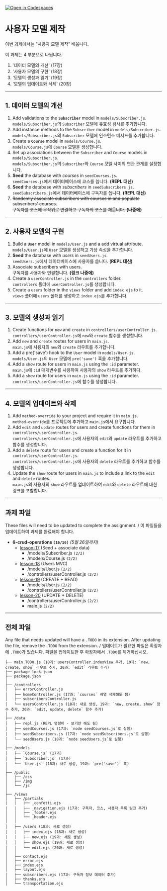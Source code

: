 [![Open in Codespaces](https://classroom.github.com/assets/launch-codespace-7f7980b617ed060a017424585567c406b6ee15c891e84e1186181d67ecf80aa0.svg)](https://classroom.github.com/open-in-codespaces?assignment_repo_id=15120976)
# 사용자 모델 제작

이번 과제에서는 "사용자 모델 제작" 배웁니다.

이 과제는 4 부분으로 나뉩니다.

1. '데이터 모델의 개선' (17장)
2. '사용자 모델의 구현' (18장)
3. '모델의 생성과 읽기' (19장)
4. '모델의 업데이트와 삭제' (20장)

---

## 1. 데이터 모델의 개선

1. Add validations to the **`Subscriber`** model in `models/Subscriber.js`.<br>
   `models/Subscriber.js`의 `Subscriber` 모델에 유효성 검사를 추가합니다.
2. Add instance methods to the `Subscriber` model in `models/Subscriber.js`.<br>
   `models/Subscriber.js`의 `Subscriber` 모델에 인스턴스 메서드를 추가합니다.
3. Create a **`Course`** model in `models/Course.js`.<br>
   `models/Course.js`에 `Course` 모델을 생성합니다.
4. Set up associations between the `Subscriber` and `Course` models in `models/Subscriber.js`.<br>
   `models/Subscriber.js`의 `Subscriber`와 `Course` 모델 사이의 연관 관계를 설정합니다.
5. **Seed** the database with _courses_ in `seedCourses.js`.<br>
   `seedCourses.js`에서 데이터베이스에 코스를 씁니다. **(REPL 대신)**
6. **Seed** the database with _subscribers_ in `seedSubscribers.js`.<br>
   `seedSubscribers.js`에서 데이터베이스에 구독자를 씁니다. **(REPL 대신)**
7. <del>Randomly associate subscribers with courses in and populate subscribers' courses.<br>
   구독자를 코스에 무작위로 연결하고 구독자의 코스를 채웁니다. **(나중에)**</del>

---

## 2. 사용자 모델의 구현

1. Build a **`User`** model in `models/User.js` and a add virtual attribute.<br>
   `models/User.js`에 `User` 모델을 생성하고 가상 속성을 추가합니다.
2. **Seed** the database with _users_ in `seedUsers.js`.<br>
   `seedUsers.js`에서 데이터베이스에 사용자를 씁니다. **(REPL 대신)**
3. Associate subscribers with users.<br>
   구독자를 사용자와 연결합니다. **(링크 나중에)**
4. Create a `userController.js` in the `controllers` folder.<br>
   `controllers` 폴더에 `userController.js`를 생성합니다.
5. Create a `users` folder in the `views` folder and add `index.ejs` to it.<br>
   `views` 폴더에 `users` 폴더를 생성하고 `index.ejs`를 추가합니다.

---

## 3. 모델의 생성과 읽기

1. Create functions for `new` and `create` in `controllers/userController.js`.<br>
   `controllers/userController.js`에 `new`와 `create` 함수를 생성합니다.
2. Add `new` and `create` routes for users in `main.js`.<br>
   `main.js`에 사용자의 `new`와 `create` 라우트를 추가합니다.
3. Add a pre('save') hook to the `User` model in `models/User.js`.<br>
   `models/User.js`의 `User` 모델에 `pre('save')` 훅을 추가합니다.
4. Add a `show` route for users in `main.js` using the `:id` parameter.<br>
   `main.js`에 `:id` 매개변수를 사용하여 사용자의 `show` 라우트를 추가하다.
5. Add a `show` route for users in `main.js` using the `:id` parameter. <br>
   `controllers/userController.js`에 함수를 생성합니다.

---

## 4. 모델의 업데이트와 삭제

1. Add `method-override` to your project and require it in `main.js`.<br>
   `method-override`를 프로젝트에 추가하고 `main.js`에서 요구합니다.
2. Add `edit` and `update` routes for users and create functions for them in `controllers/userController.js`.<br>
   `controllers/userController.js`에 사용자의 `edit`와 `update` 라우트를 추가하고 함수를 생성합니다.
3. Add a `delete` route for users and create a function for it in `controllers/userController.js`.<br>
   `controllers/userController.js`에 사용자의 `delete` 라우트를 추가하고 함수를 생성합니다.
4. Update the `show` route for users in `main.js` to include a link to the `edit` and `delete` routes.<br>
   `main.js`의 사용자의 `show` 라우트를 업데이트하여 `edit`와 `delete` 라우트에 대한 링크를 포함합니다.

---

## 과제 파일

These files will need to be updated to complete the assignment. / 이 파일들을 업데이트하여 과제를 완료해야 합니다.

- **6-crud-operations `(16/16)`** _(5월 26일까지)_
  - [lesson-17](./lesson-17) (Seed + associate data)
    - /models/Subscriber.js `(2/2)`
    - /models/Course.js `(2/2)`
  - [lesson-18](./lesson-18) (Users MVC)
    - /models/User.js `(2/2)`
    - /controllers/userController.js `(2/2)`
  - [lesson-19](./lesson-19) (CREATE + READ)
    - /models/User.js `(2/2)`
    - /controllers/userController.js `(2/2)`
  - [lesson-20](./lesson-20) (UPDATE + DELETE)
    - /controllers/userController.js `(2/2)`
    - main.js `(2/2)`

---

## 전체 파일

Any file that needs updated will have a `.TODO` in its extension. After updating the file, remove the `.TODO` from the extension. / 업데이트가 필요한 파일은 확장자에 `.TODO`가 있습니다. 파일을 업데이트한 후 확장자에서 `.TODO`를 제거하십시오.

```
├── main.TODO.js (18과: usersController.indexView 추가, 19과: `new, create, show` 라우트 추가, 20과: `edit` 라우트 추가)
├── package-lock.json
├── package.json
│
├── /controllers
│   ├── errorController.js
│   ├── homeController.js (17과: `courses` 배열 삭제해도 됨)
│   ├── subscribersController.js
│   └── usersController.js (18과: 새로 생성, 19과: `new, create, show` 함수 추가, 20과: `edit, update, delete` 함수 추가)
│
├── /data
│   ├── repl.js (REPL 명령어 - 보기만 해도 됨)
│   ├── seedCourses.js (17과: `node seedCourses.js`로 실행)
│   ├── seedSubscribers.js (17과: `node seedSubscribers.js`로 실행)
│   └── seedUsers.js (18과: `node seedUsers.js`로 실행)
│
├── /models
│   ├── `Course.js` (17과)
│   ├── `Subscriber.js` (17과)
│   └── `User.js` (18과: 새로 생성, 19과: `pre('save')` 훅)
│
├── /public
│   ├── /css
│   ├── /img
│   └── /js
│
├── /views
│   ├── /partials
|   |   ├── _confetti.ejs
|   |   ├── _navigation.ejs (17과: 구독자, 코스, 사용자 목록 링크 추가)
│   │   ├── _footer.ejs
│   │   └── _header.ejs
│   │
│   ├── /users (18과: 새로 생성)
│   │   ├── index.ejs (18과: 새로 생성)
│   │   ├── new.ejs (19과: 새로 생성)
│   │   ├── show.ejs (19과: 새로 생성)
│   │   └── edit.ejs (20과: 새로 생성)
│   │
│   ├── contact.ejs
│   ├── error.ejs
│   ├── index.ejs
│   ├── layout.ejs
│   ├── subscribers.ejs (17과: 구독자 정보 데이터 추가)
│   ├── thanks.ejs
│   └── transportation.ejs
```
